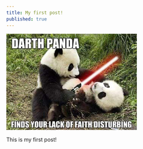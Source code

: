 ```yaml
---
title: My first post!
published: true
---
```


![](/blog/assets/panda1.jpg)

This is my first post!
